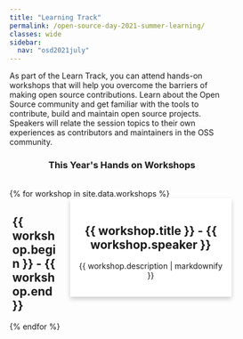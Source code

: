 ```yaml
---
title: "Learning Track"
permalink: /open-source-day-2021-summer-learning/
classes: wide
sidebar:
  nav: "osd2021july"
---
```


As part of the Learn Track, you can attend hands-on workshops that will help you overcome the barriers of making open source contributions. Learn about the Open Source community and get familiar with the tools to contribute, build and maintain open source projects. Speakers will relate the session topics to their own experiences as contributors and maintainers in the OSS community.

<h3 align="center">This Year's Hands on Workshops</h3> <br> 

<style type="text/css">
* {
  box-sizing: border-box;
}

.card {
  box-shadow: 0 4px 8px 0 rgba(0, 0, 0, 0.2); /* this adds the "card" effect */
  padding: 16px;
  text-align: center;
  background-color: white;
}

.time-column {
  float: left;
  width: 25%;
  padding: 0 10px;
}
.workshop-column {
  float: left;
  width: 75%;
  padding: 0 10px;
}

/* Remove extra left and right margins, due to padding in columns */
.row {margin: 0 -5px;}

/* Clear floats after the columns */
.row:after {
  content: "";
  display: table;
  clear: both;
}

@media screen and (max-width: 600px) {
  .column {
    width: 100%;
    display: block;
    margin-bottom: 20px;
  }
}

.section-wrapper {
    padding : 100px 0;
    }

</style>
<body>
{% for workshop in site.data.workshops %}
<div class="row">
  <div class="time-column">
    <h2>{{ workshop.begin }} - {{ workshop.end }}</h2>
  </div>
  <div class="workshop-column">
    <div class="card">
      <h2>{{ workshop.title }} - {{ workshop.speaker }}</h2>
      <p>{{ workshop.description | markdownify }}</p>
    </div>
  </div>
</div>
{% endfor %}
</body>
